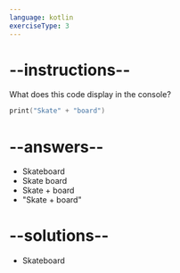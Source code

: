 ```yaml
---
language: kotlin
exerciseType: 3
---
```


# --instructions--

What does this code display in the console?
```kotlin
print("Skate" + "board")
```

# --answers--

- Skateboard
- Skate board
- Skate + board
- "Skate + board"

# --solutions--

- Skateboard
